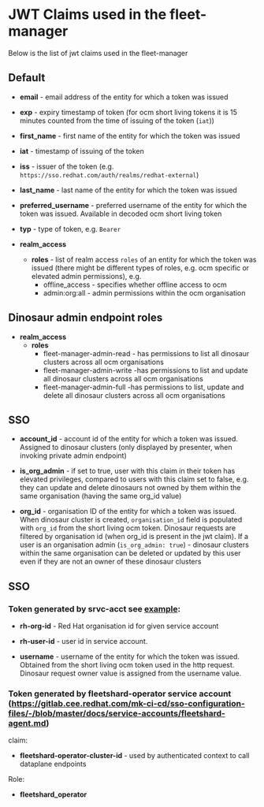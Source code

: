 # JWT Claims used in the fleet-manager

Below is the list of jwt claims used in the fleet-manager

## Default

* **email** - email address of the entity for which a token was issued

* **exp** - expiry timestamp of token (for ocm short living tokens it is 15 minutes counted from the time of issuing of the token (`iat`))

* **first_name** - first name of the entity for which the token was issued

* **iat** - timestamp of issuing of the token

* **iss** - issuer of the token (e.g. `https://sso.redhat.com/auth/realms/redhat-external`)

* **last_name** - last name of the entity for which the token was issued

* **preferred_username** - preferred username of the entity for which the token was issued. Available in decoded ocm short living token

* **typ** - type of token, e.g. `Bearer`

* **realm_access**
	* **roles** - list of realm access `roles` of an entity for which the token was issued (there might be different types of roles, e.g. ocm specific or elevated admin permissions), e.g.
		- offline_access - specifies whether offline access to ocm
		- admin:org:all - admin permissions within the ocm organisation

## Dinosaur admin endpoint roles

* **realm_access**
	* **roles** 
		- fleet-manager-admin-read - has permissions to list all dinosaur clusters across all ocm organisations
		- fleet-manager-admin-write -has permissions to list and update all dinosaur clusters across all ocm organisations
		- fleet-manager-admin-full -has permissions to list, update and delete all dinosaur clusters across all ocm organisations

## SSO

* **account_id** - account id of the entity for which a token was issued. Assigned to dinosaur clusters (only displayed by presenter, when invoking private admin endpoint)

* **is_org_admin** - if set to true, user with this claim in their token has elevated privileges, compared to users with this claim set to false, e.g. they can update and delete dinosaurs not owned by them within the same organisation (having the same org_id value)

* **org_id** - organisation ID of the entity for which a token was issued. When dinosaur cluster is created, `organisation_id` field is populated with `org_id` from the short living ocm token. Dinosaur requests are filtered by organisation id (when org_id is present in the jwt claim). If a user is an organisation admin (`is_org_admin: true`) - dinosaur clusters within the same organisation can be deleted or updated by this user even if they are not an owner of these dinosaur clusters

## SSO

### Token generated by srvc-acct see [example](https://gitlab.cee.redhat.com/mk-ci-cd/sso-configuration-files/-/blob/master/docs/service-accounts/srvc-acct.md):

* **rh-org-id** - Red Hat organisation id for given service account

* **rh-user-id** - user id in service account.

* **username** - username of the entity for which the token was issued. Obtained from the short living ocm token used in the http request. Dinosaur request owner value is assigned from the username value.

### Token generated by fleetshard-operator service account (https://gitlab.cee.redhat.com/mk-ci-cd/sso-configuration-files/-/blob/master/docs/service-accounts/fleetshard-agent.md)

claim:

* **fleetshard-operator-cluster-id** - used by authenticated context to call dataplane endpoints

Role:

* **fleetshard_operator**
